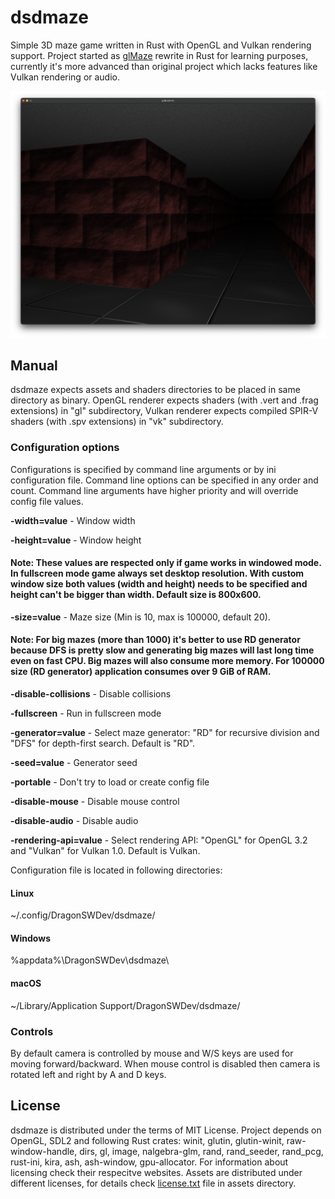 # dsdmaze
Simple 3D maze game written in Rust with OpenGL and Vulkan rendering support. Project started as [glMaze](https://github.com/DragonSWDev/glMaze) rewrite in Rust for learning purposes, currently it's more advanced than original project which lacks features like Vulkan rendering or audio.

<span style="display:block;text-align:center">![Screenshot](./doc/screenshot.png)

## Manual
dsdmaze expects assets and shaders directories to be placed in same directory as binary. OpenGL renderer expects shaders (with .vert and .frag extensions) in "gl" subdirectory, Vulkan renderer expects compiled SPIR-V shaders (with .spv extensions) in "vk" subdirectory. 

### Configuration options
Configurations is specified by command line arguments or by ini configuration file. Command line options can be specified in any order and count. Command line arguments have higher priority and will override config file values. 

**-width=value** - Window width

**-height=value** - Window height
#### Note: These values are respected only if game works in windowed mode. In fullscreen mode game always set desktop resolution. With custom window size both values (width and height) needs to be specified and height can't be bigger than width. Default size is 800x600.

**-size=value** - Maze size (Min is 10, max is 100000, default 20). 
#### Note: For big mazes (more than 1000) it's better to use RD generator because DFS is pretty slow and generating big mazes will last long time even on fast CPU. Big mazes will also consume more memory. For 100000 size (RD generator) application consumes over 9 GiB of RAM.

**-disable-collisions** - Disable collisions

**-fullscreen** - Run in fullscreen mode

**-generator=value** - Select maze generator: "RD" for recursive division and "DFS" for depth-first search. Default is "RD".

**-seed=value** - Generator seed

**-portable** - Don't try to load or create config file

**-disable-mouse** - Disable mouse control

**-disable-audio** - Disable audio

**-rendering-api=value** - Select rendering API: "OpenGL" for OpenGL 3.2 and "Vulkan" for Vulkan 1.0. Default is Vulkan.

Configuration file is located in following directories:

#### Linux
~/.config/DragonSWDev/dsdmaze/

#### Windows
%appdata%\DragonSWDev\dsdmaze\

#### macOS
~/Library/Application Support/DragonSWDev/dsdmaze/

### Controls
By default camera is controlled by mouse and W/S keys are used for moving forward/backward. When mouse control is disabled then camera is rotated left and right by A and D keys.

## License
dsdmaze is distributed under the terms of MIT License. Project depends on OpenGL, SDL2 and following Rust crates: winit, glutin, glutin-winit, raw-window-handle, dirs, gl, image, nalgebra-glm, rand, rand_seeder, rand_pcg, rust-ini, kira, ash, ash-window, gpu-allocator. For information about licensing check their respecitve websites. Assets are distributed under different licenses, for details check [license.txt](/assets/license.txt) file in assets directory.  
